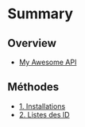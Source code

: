 # Summary

## Overview

* [My Awesome API](README.md)

## Méthodes

* [1. Installations ](methods.md)
* [2. Listes des ID](listes-des-id.md)

